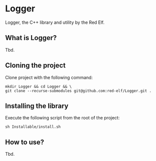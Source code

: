 # Logger

Logger, the C++ library and utility by the Red Elf.

## What is Logger?

Tbd.

## Cloning the project

Clone project with the following command:

```shell
mkdir Logger && cd Logger && \
git clone --recurse-submodules git@github.com:red-elf/Logger.git .
```

## Installing the library

Execute the following script from the root of the project:

```shell
sh Installable/install.sh
```

## How to use?

Tbd.
